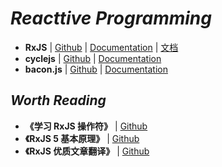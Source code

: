 # _Reacttive Programming_

- **RxJS** | [Github](https://github.com/ReactiveX/RxJS) | [Documentation](http://reactivex.io/rxjs/) | [文档](http://cn.rx.js.org/)
- **cyclejs** | [Github](https://github.com/cyclejs/cyclejs) | [Documentation](https://cycle.js.org/)
- **bacon.js** | [Github](https://github.com/baconjs/bacon.js) | [Documentation](https://baconjs.github.io/)


## _Worth Reading_

- **《学习 RxJS 操作符》** | [Github](https://rxjs-cn.github.io/learn-rxjs-operators/)
- **《RxJS 5 基本原理》** | [Github](https://rxjs-cn.github.io/rxjs5-ultimate-cn/)
- **《RxJS 优质文章翻译》** | [Github](https://github.com/RxJS-CN/rxjs-articles-translation)
